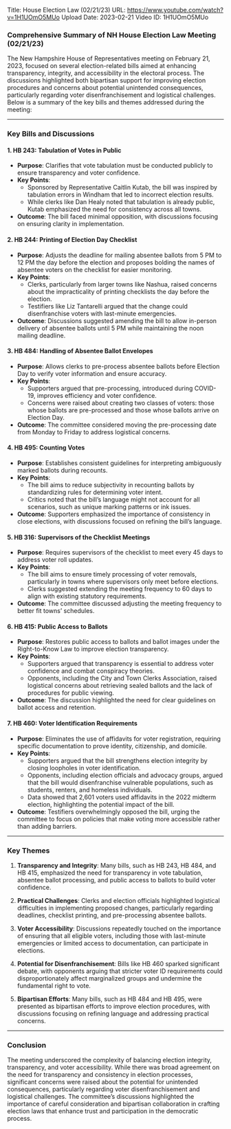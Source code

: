 Title: House Election Law (02/21/23)
URL: https://www.youtube.com/watch?v=1H1UOmO5MUo
Upload Date: 2023-02-21
Video ID: 1H1UOmO5MUo

### Comprehensive Summary of NH House Election Law Meeting (02/21/23)

The New Hampshire House of Representatives meeting on February 21, 2023, focused on several election-related bills aimed at enhancing transparency, integrity, and accessibility in the electoral process. The discussions highlighted both bipartisan support for improving election procedures and concerns about potential unintended consequences, particularly regarding voter disenfranchisement and logistical challenges. Below is a summary of the key bills and themes addressed during the meeting:

---

### **Key Bills and Discussions**

#### **1. HB 243: Tabulation of Votes in Public**
   - **Purpose**: Clarifies that vote tabulation must be conducted publicly to ensure transparency and voter confidence.
   - **Key Points**:
     - Sponsored by Representative Caitlin Kutab, the bill was inspired by tabulation errors in Windham that led to incorrect election results.
     - While clerks like Dan Healy noted that tabulation is already public, Kutab emphasized the need for consistency across all towns.
   - **Outcome**: The bill faced minimal opposition, with discussions focusing on ensuring clarity in implementation.

#### **2. HB 244: Printing of Election Day Checklist**
   - **Purpose**: Adjusts the deadline for mailing absentee ballots from 5 PM to 12 PM the day before the election and proposes bolding the names of absentee voters on the checklist for easier monitoring.
   - **Key Points**:
     - Clerks, particularly from larger towns like Nashua, raised concerns about the impracticality of printing checklists the day before the election.
     - Testifiers like Liz Tantarelli argued that the change could disenfranchise voters with last-minute emergencies.
   - **Outcome**: Discussions suggested amending the bill to allow in-person delivery of absentee ballots until 5 PM while maintaining the noon mailing deadline.

#### **3. HB 484: Handling of Absentee Ballot Envelopes**
   - **Purpose**: Allows clerks to pre-process absentee ballots before Election Day to verify voter information and ensure accuracy.
   - **Key Points**:
     - Supporters argued that pre-processing, introduced during COVID-19, improves efficiency and voter confidence.
     - Concerns were raised about creating two classes of voters: those whose ballots are pre-processed and those whose ballots arrive on Election Day.
   - **Outcome**: The committee considered moving the pre-processing date from Monday to Friday to address logistical concerns.

#### **4. HB 495: Counting Votes**
   - **Purpose**: Establishes consistent guidelines for interpreting ambiguously marked ballots during recounts.
   - **Key Points**:
     - The bill aims to reduce subjectivity in recounting ballots by standardizing rules for determining voter intent.
     - Critics noted that the bill’s language might not account for all scenarios, such as unique marking patterns or ink issues.
   - **Outcome**: Supporters emphasized the importance of consistency in close elections, with discussions focused on refining the bill’s language.

#### **5. HB 316: Supervisors of the Checklist Meetings**
   - **Purpose**: Requires supervisors of the checklist to meet every 45 days to address voter roll updates.
   - **Key Points**:
     - The bill aims to ensure timely processing of voter removals, particularly in towns where supervisors only meet before elections.
     - Clerks suggested extending the meeting frequency to 60 days to align with existing statutory requirements.
   - **Outcome**: The committee discussed adjusting the meeting frequency to better fit towns’ schedules.

#### **6. HB 415: Public Access to Ballots**
   - **Purpose**: Restores public access to ballots and ballot images under the Right-to-Know Law to improve election transparency.
   - **Key Points**:
     - Supporters argued that transparency is essential to address voter confidence and combat conspiracy theories.
     - Opponents, including the City and Town Clerks Association, raised logistical concerns about retrieving sealed ballots and the lack of procedures for public viewing.
   - **Outcome**: The discussion highlighted the need for clear guidelines on ballot access and retention.

#### **7. HB 460: Voter Identification Requirements**
   - **Purpose**: Eliminates the use of affidavits for voter registration, requiring specific documentation to prove identity, citizenship, and domicile.
   - **Key Points**:
     - Supporters argued that the bill strengthens election integrity by closing loopholes in voter identification.
     - Opponents, including election officials and advocacy groups, argued that the bill would disenfranchise vulnerable populations, such as students, renters, and homeless individuals.
     - Data showed that 2,601 voters used affidavits in the 2022 midterm election, highlighting the potential impact of the bill.
   - **Outcome**: Testifiers overwhelmingly opposed the bill, urging the committee to focus on policies that make voting more accessible rather than adding barriers.

---

### **Key Themes**

1. **Transparency and Integrity**: Many bills, such as HB 243, HB 484, and HB 415, emphasized the need for transparency in vote tabulation, absentee ballot processing, and public access to ballots to build voter confidence.

2. **Practical Challenges**: Clerks and election officials highlighted logistical difficulties in implementing proposed changes, particularly regarding deadlines, checklist printing, and pre-processing absentee ballots.

3. **Voter Accessibility**: Discussions repeatedly touched on the importance of ensuring that all eligible voters, including those with last-minute emergencies or limited access to documentation, can participate in elections.

4. **Potential for Disenfranchisement**: Bills like HB 460 sparked significant debate, with opponents arguing that stricter voter ID requirements could disproportionately affect marginalized groups and undermine the fundamental right to vote.

5. **Bipartisan Efforts**: Many bills, such as HB 484 and HB 495, were presented as bipartisan efforts to improve election procedures, with discussions focusing on refining language and addressing practical concerns.

---

### **Conclusion**

The meeting underscored the complexity of balancing election integrity, transparency, and voter accessibility. While there was broad agreement on the need for transparency and consistency in election processes, significant concerns were raised about the potential for unintended consequences, particularly regarding voter disenfranchisement and logistical challenges. The committee’s discussions highlighted the importance of careful consideration and bipartisan collaboration in crafting election laws that enhance trust and participation in the democratic process.